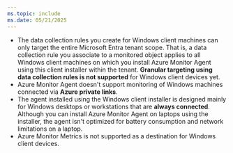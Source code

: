 ```yaml
---
ms.topic: include
ms.date: 05/21/2025
---
```


- The data collection rules you create for Windows client machines can only target the entire Microsoft Entra tenant scope. That is, a data collection rule you associate to a monitored object applies to all Windows client machines on which you install Azure Monitor Agent using this client installer within the tenant. **Granular targeting using data collection rules is not supported** for Windows client devices yet.
- Azure Monitor Agent doesn't support monitoring of Windows machines connected via **Azure private links**. 
- The agent installed using the Windows client installer is designed mainly for Windows desktops or workstations that are **always connected**. Although you can install Azure Monitor Agent on laptops using the installer, the agent isn't optimized for battery consumption and network limitations on a laptop.
- Azure Monitor Metrics is not supported as a destination for Windows client devices.
